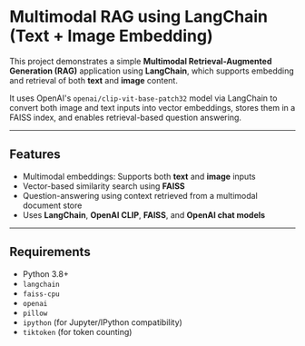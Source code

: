 #  Multimodal RAG using LangChain (Text + Image Embedding)

This project demonstrates a simple **Multimodal Retrieval-Augmented Generation (RAG)** application using **LangChain**, which supports embedding and retrieval of both **text** and **image** content. 

It uses OpenAI's `openai/clip-vit-base-patch32` model via LangChain to convert both image and text inputs into vector embeddings, stores them in a FAISS index, and enables retrieval-based question answering.

---

##  Features

- Multimodal embeddings: Supports both **text** and **image** inputs
-  Vector-based similarity search using **FAISS**
-  Question-answering using context retrieved from a multimodal document store
-  Uses **LangChain**, **OpenAI CLIP**, **FAISS**, and **OpenAI chat models**

---

##  Requirements

- Python 3.8+
- `langchain`
- `faiss-cpu`
- `openai`
- `pillow`
- `ipython` (for Jupyter/IPython compatibility)
- `tiktoken` (for token counting)



